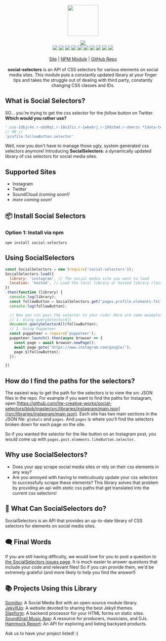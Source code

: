 <p align="center">
  <a href="https://itwcreativeworks.com">
    <img src="https://cdn.itwcreativeworks.com/assets/itw-creative-works/images/logo/itw-creative-works-brandmark-black-x.svg" width="100px">
  </a>
</p>

<p align="center">
  <img src="https://img.shields.io/github/package-json/v/itw-creative-works/social-selectors.svg">
  <br>
  <img src="https://img.shields.io/david/itw-creative-works/social-selectors.svg">
  <img src="https://img.shields.io/david/dev/itw-creative-works/social-selectors.svg">
  <img src="https://img.shields.io/bundlephobia/min/social-selectors.svg">
  <img src="https://img.shields.io/codeclimate/maintainability-percentage/itw-creative-works/social-selectors.svg">
  <img src="https://img.shields.io/npm/dm/social-selectors.svg">
  <img src="https://img.shields.io/node/v/social-selectors.svg">
  <img src="https://img.shields.io/website/https/itwcreativeworks.com.svg">
  <img src="https://img.shields.io/github/license/itw-creative-works/social-selectors.svg">
  <img src="https://img.shields.io/github/contributors/itw-creative-works/social-selectors.svg">
  <img src="https://img.shields.io/github/last-commit/itw-creative-works/social-selectors.svg">
  <br>
  <br>
  <a href="https://itwcreativeworks.com">Site</a> | <a href="https://www.npmjs.com/package/social-selectors">NPM Module</a> | <a href="https://github.com/itw-creative-works/social-selectors">GitHub Repo</a>
  <br>
  <br>
  <strong>social-selectors</strong> is an API of CSS selectors for various elements on social media sites. This module puts a constantly updated library at your finger tips and takes the struggle out of dealing with third party, constantly changing CSS classes and IDs.
  <br>
</p>

## What is Social Selectors?
SO... you're trying to get the css selector for the _follow button_ on Twitter. **Which would you rather use?**

```js
'.css-1dbjc4n.r-obd0qt.r-18u37iz.r-1w6e6rj.r-1h0z5md.r-dnmrzs *[data-testid*="-follow"]'
// OR //
'profile.followButton.selector'
```

Well, now you don't have to manage those ugly, system generated css selectors anymore!
Introducing **SocialSelectors**: a dynamically updated library of css selectors for social media sites.

## Supported Sites
* Instagram
* Twitter
* SoundCloud _(coming soon!)_
* _more coming soon!_

## 📦 Install Social Selectors
### Option 1: Install via npm
```shell
npm install social-selectors
```

## Using SocialSelectors
```js
const SocialSelectors = new (require('social-selectors'));
SocialSelectors.load({
  library: 'instagram', // The social media site you want to load
  location: 'hosted', // Load the local library or hosted library (local | hosted).
})
.then(function (library) {
  console.log(library);
  const followButton = SocialSelectors.get('pages.profile.elements.followButton.normal.selector'); // Get the CSS Selector for the follow button on a profile
  console.log(followButton);

  // Now you can pass the selector to your code! Here are some examples:
  // 1. Using querySelectorAll
  document.querySelectorAll(followButton);
  // 2. Using Puppeteer
  const puppeteer = require('puppeteer');
  puppeteer.launch().then(async browser => {
    const page = await browser.newPage();
    await page.goto('https://www.instagram.com/google/');
    page.$(followButton);
  });

})

```

## How do I find the paths for the selectors?
The easiest way to get the path for the selectors is to view the src JSON files in the repo. For example if you want to find the paths for Instagram, open [https://github.com/itw-creative-works/social-selectors/blob/master/src/libraries/instagram/main.json](/src/libraries/instagram/main.json). Each site has two main sections in the JSON file: `globals` and `pages`. And `pages` is where you'll find the selectors broken down for each page on the site.

So if you wanted the selector for the like button on an Instagram post, you would come up with `pages.post.elements.likeButton.selector`.

## Why use SocialSelectors?
* Does your app scrape social media sites or rely on their css elements in any way?
* Are you annoyed with having to meticulously update your css selectors to successfully scrape these elements?
This library solves that problem by providing an api with *static* css paths that get translated into the current css selectors!

## 📝 What Can SocialSelectors do?
SocialSelectors is an API that provides an up-to-date library of CSS selectors for elements on social media sites.

## 🗨️ Final Words
If you are still having difficulty, we would love for you to post
a question to [the SocialSelectors issues page](https://github.com/itw-creative-works/social-selectors/issues). It is much easier to answer questions that include your code and relevant files! So if you can provide them, we'd be extremely grateful (and more likely to help you find the answer!)

## 📚 Projects Using this Library
[Somiibo](https://somiibo.com/): A Social Media Bot with an open-source module library. <br>
[JekyllUp](https://jekyllup.com/): A website devoted to sharing the best Jekyll themes. <br>
[Slapform](https://slapform.com/): A backend processor for your HTML forms on static sites. <br>
[SoundGrail Music App](https://app.soundgrail.com/): A resource for producers, musicians, and DJs. <br>
[Hammock Report](https://hammockreport.com/): An API for exploring and listing backyard products. <br>

Ask us to have your project listed! :)
